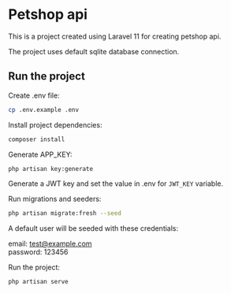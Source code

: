 # Petshop api

This is a project created using Laravel 11 for creating petshop api.

The project uses default sqlite database connection.


## Run the project

Create .env file:

```sh
cp .env.example .env
```

Install project dependencies:

```sh
composer install
```

Generate APP_KEY:

```sh
php artisan key:generate
```

Generate a JWT key and set the value in .env for `JWT_KEY` variable.

Run migrations and seeders:

```sh
php artisan migrate:fresh --seed
```

A default user will be seeded with these credentials:

email: test@example.com<br/>
password: 123456

Run the project:

```sh
php artisan serve
```

